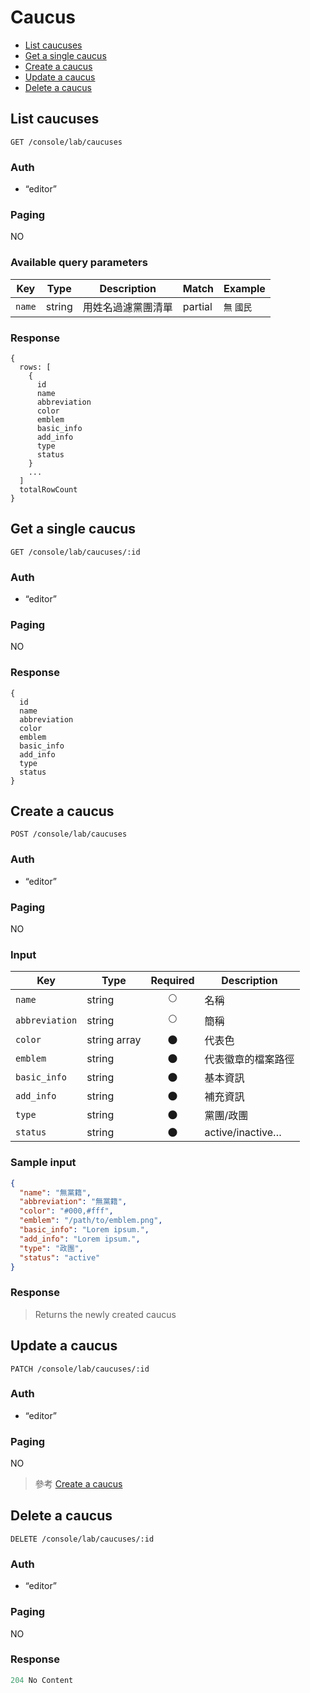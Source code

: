 # Caucus

- [List caucuses](#list-caucuses)
- [Get a single caucus](#get-a-single-caucus)
- [Create a caucus](#create-a-caucus)
- [Update a caucus](#update-a-caucus)
- [Delete a caucus](#delete-a-caucus)

## List caucuses
```
GET /console/lab/caucuses
```

### Auth
- “editor”

### Paging
NO

### Available query parameters

| Key | Type | Description | Match | Example |
| --- | --- | --- | --- | --- |
| `name` | string | 用姓名過濾黨團清單 | partial | `無` `國民` |

### Response
```
{
  rows: [
    {
      id
      name
      abbreviation
      color
      emblem
      basic_info
      add_info
      type
      status
    }
    ...
  ]
  totalRowCount
}
```

## Get a single caucus
```
GET /console/lab/caucuses/:id
```

### Auth
- “editor”

### Paging
NO

### Response
```
{
  id
  name
  abbreviation
  color
  emblem
  basic_info
  add_info
  type
  status
}
```

## Create a caucus
```
POST /console/lab/caucuses
```

### Auth
- “editor”

### Paging
NO

### Input

| Key | Type | Required | Description |
| --- | --- | :---: | --- |
| `name` | string | 🌕 | 名稱 |
| `abbreviation` | string | 🌕 | 簡稱 |
| `color` | string array | 🌑 | 代表色 |
| `emblem` | string | 🌑 | 代表徽章的檔案路徑 |
| `basic_info` | string | 🌑 | 基本資訊 |
| `add_info` | string | 🌑 | 補充資訊 |
| `type` | string | 🌑 | 黨團/政團 |
| `status` | string | 🌑 | active/inactive… |

### Sample input
```json
{
  "name": "無黨籍",
  "abbreviation": "無黨籍",
  "color": "#000,#fff",
  "emblem": "/path/to/emblem.png",
  "basic_info": "Lorem ipsum.",
  "add_info": "Lorem ipsum.",
  "type": "政團",
  "status": "active"
}
```

### Response
> Returns the newly created caucus

## Update a caucus
```
PATCH /console/lab/caucuses/:id
```

### Auth
- “editor”

### Paging
NO

> 參考 [Create a caucus](#create-a-caucus)

## Delete a caucus
```
DELETE /console/lab/caucuses/:id
```

### Auth
- “editor”

### Paging
NO

### Response
```javascript
204 No Content
```
